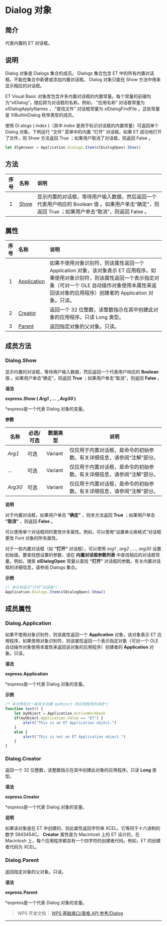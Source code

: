 # Dialog 对象

## 简介

代表内置的 ET 对话框。

## 说明

Dialog 对象是 Dialogs 集合的成员。 Dialogs 集合包含 ET 中的所有内置对话框。不能在集合中新建或添加内置对话框。 Dialog 对象只能在 Show 方法中用来显示相应的对话框。

ET Visual Basic 对象库包含许多内置对话框的内置常量。每个常量的前缀均为“xlDialog”，随后即为对话框的名称。例如， “应用名称” 对话框常量为 xlDialogApplyNames ， “查找文件” 对话框常量为 xlDialogFindFile 。这些常量是 XlBuiltinDialog 枚举类型的成员。

使用 Di alogs ( *index* )（其中 *index* 是用于标识对话框的内置常量）可返回单个 Dialog 对象。下例运行 “文件” 菜单中的内置 “打开” 对话框。如果 ET 成功地打开了文件，则 Show 方法返回 True ；如果用户取消了对话框，则返回 False 。

``` JavaScript
let dlgAnswer = Application.Dialogs.Item(xlDialogOpen).Show()
```

## 方法

| 序号 | 名称                 | 说明                                                                                                                                              |
|:----:|:---------------------|:--------------------------------------------------------------------------------------------------------------------------------------------------|
|  1   | [Show](#Dialog.Show) | 显示内置的对话框，等待用户输入数据，然后返回一个代表用户响应的 Boolean 值 。如果用户单击“确定”，则返回 True ；如果用户单击“取消”，则返回 False 。 |

## 属性

| 序号 | 名称                               | 说明                                                                                                                                                                                                                            |
|:----:|:-----------------------------------|:--------------------------------------------------------------------------------------------------------------------------------------------------------------------------------------------------------------------------------|
|  1   | [Application](#Dialog.Application) | 如果不使用对象识别符，则该属性返回一个 Application 对象，该对象表示 ET 应用程序。如果使用对象识别符，则该属性返回一个表示指定对象（可对一个 OLE 自动操作对象使用本属性来返回该对象的应用程序）创建者的 Application 对象。只读。 |
|  2   | [Creator](#Dialog.Creator)         | 返回一个 32 位整数，该整数指示在其中创建此对象的应用程序。只读 Long 类型。                                                                                                                                                      |
|  3   | [Parent](#Dialog.Parent)           | 返回指定对象的父对象。只读。                                                                                                                                                                                                    |

## 成员方法

### Dialog.Show

显示内置的对话框，等待用户输入数据，然后返回一个代表用户响应的 **Boolean** 值 。如果用户单击“确定”，则返回 **True** ；如果用户单击“取消”，则返回 **False** 。

**语法**

**express.Show ( *Arg1* , *...* , *Arg30* )**

\*express是一个代表 Dialog 对象的变量。

**参数**

| 名称    | 必选/可选 | 数据类型 | 说明                                                                   |
|---------|-----------|----------|------------------------------------------------------------------------|
| *Arg1*  | 可选      | Variant  | 仅应用于内置对话框，是命令的初始参数。有关详细信息，请参阅“注解”部分。 |
| *...*   | 可选      | Variant  | 仅应用于内置对话框，是命令的初始参数。有关详细信息，请参阅“注解”部分。 |
| *Arg30* | 可选      | Variant  | 仅应用于内置对话框，是命令的初始参数。有关详细信息，请参阅“注解”部分。 |

**说明**

对于内置对话框，如果用户单击 **“确定”** ，则本方法返回 **True** ；如果用户单击 **“取消”** ，则返回 **False** 。

可以使用单个对话框同时更改许多属性。例如，可以使用“设置单元格格式”对话框更改 Font 对象的所有属性。

对于一些内置对话框（如 **“打开”** 对话框），可以使用 *arg1* , *arg2* , ..., *arg30* 设置初始值。要查找想设置的参数，请在 **内置对话框参数列表** 中查找相应的对话框常量。例如，搜索 **xlDialogOpen** 常量以查找 **“打开”** 对话框的参数。有关内置对话框的详细信息，请参阅 Dialogs 集合。

**示例**

``` JavaScript
/* 本示例显示“打开”对话框*/
Application.Dialogs.Item(xlDialogOpen).Show()
```

## 成员属性

### Dialog.Application

如果不使用对象识别符，则该属性返回一个 **Application** 对象，该对象表示 ET 应用程序。如果使用对象识别符，则该属性返回一个表示指定对象（可对一个 OLE 自动操作对象使用本属性来返回该对象的应用程序）创建者的 **Application** 对象。只读。

**语法**

**express.Application**

\*express是一个代表 Dialog 对象的变量。

**示例**

``` JavaScript
/* 本示例显示一条有关创建 myObject 的应用程序的消息*/
function test() {
    let myObject = Application.ActiveWorkbook
    if(myObject.Application.Value == "ET") {
        alert("This is an ET Application object.")
    }
    else {
        alert("This is not an ET Application object.")
    }
}
```

### Dialog.Creator

返回一个 32 位整数，该整数指示在其中创建此对象的应用程序。只读 **Long** 类型。

**语法**

**express.Creator**

\*express是一个代表 Dialog 对象的变量。

**说明**

如果该对象是在 ET 中创建的，则此属性返回字符串 XCEL，它等同于十六进制的数字 5843454C。 **Creator** 属性是为 Macintosh 上的 ET 设计的，在 Macintosh 上，每个应用程序都具有一个四字符的创建者代码。例如，ET 的创建者代码为 XCEL。

### Dialog.Parent

返回指定对象的父对象。只读。

**语法**

**express.Parent**

\*express是一个代表 Dialog 对象的变量。

> WPS 开发文档： [WPS 基础接口/表格 API 参考/Dialog](https://qn.cache.wpscdn.cn/encs/doc/office_v19/index.htm)

------------------------------------------------------------------------
